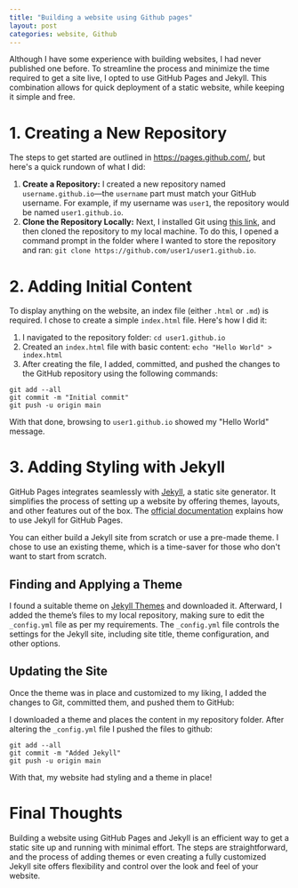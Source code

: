 ```yaml
---
title: "Building a website using Github pages"
layout: post
categories: website, Github
---
```

Although I have some experience with building websites, I had never published one before. To streamline the process and minimize the time required to get a site live, I opted to use GitHub Pages and Jekyll. This combination allows for quick deployment of a static website, while keeping it simple and free.


# 1. Creating a New Repository
The steps to get started are outlined in https://pages.github.com/, but here's a quick rundown of what I did:
1. **Create a Repository:** I created a new repository named `username.github.io`—the `username` part must match your GitHub username. For example, if my username was `user1`, the repository would be named `user1.github.io`.
2. **Clone the Repository Locally:** Next, I installed Git using [this link](https://git-scm.com/download/win), and then cloned the repository to my local machine. To do this, I opened a command prompt in the folder where I wanted to store the repository and ran:
  `git clone https://github.com/user1/user1.github.io`.

# 2. Adding Initial Content
To display anything on the website, an index file (either `.html` or `.md`) is required. I chose to create a simple `index.html` file. Here's how I did it:
1. I navigated to the repository folder:
   `cd user1.github.io`
2. Created an `index.html` file with basic content:
   `echo "Hello World" > index.html` 
3. After creating the file, I added, committed, and pushed the changes to the GitHub repository using the following commands:
```shell
git add --all
git commit -m "Initial commit"
git push -u origin main
```

With that done, browsing to `user1.github.io` showed my "Hello World" message.

# 3. Adding Styling with Jekyll
GitHub Pages integrates seamlessly with [Jekyll](https://jekyllrb.com/), a static site generator. It simplifies the process of setting up a website by offering themes, layouts, and other features out of the box. The [official documentation](https://docs.github.com/en/pages/setting-up-a-github-pages-site-with-jekyll/about-github-pages-and-jekyll) explains how to use Jekyll for GitHub Pages.

You can either build a Jekyll site from scratch or use a pre-made theme. I chose to use an existing theme, which is a time-saver for those who don't want to start from scratch.

## Finding and Applying a Theme
I found a suitable theme on [Jekyll Themes](https://jekyllthemes.io/) and downloaded it. Afterward, I added the theme’s files to my local repository, making sure to edit the `_config.yml` file as per my requirements. The `_config.yml` file controls the settings for the Jekyll site, including site title, theme configuration, and other options.

## Updating the Site
Once the theme was in place and customized to my liking, I added the changes to Git, committed them, and pushed them to GitHub:

I downloaded a theme and places the content in my repository folder. After altering the `_config.yml` file I pushed the files to github:
```shell
git add --all
git commit -m "Added Jekyll"
git push -u origin main
```

With that, my website had styling and a theme in place!
# Final Thoughts
Building a website using GitHub Pages and Jekyll is an efficient way to get a static site up and running with minimal effort. The steps are straightforward, and the process of adding themes or even creating a fully customized Jekyll site offers flexibility and control over the look and feel of your website.